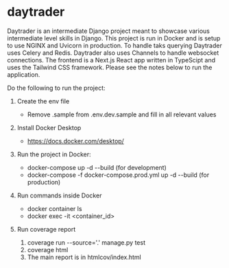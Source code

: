 # daytrader

Daytrader is an intermediate Django project meant to showcase various intermediate level skills in Django. This project is run in Docker and is setup to use NGINX and Uvicorn in production. To handle taks querying Daytrader uses Celery and Redis. Daytrader also uses Channels to handle websocket connections. The frontend is a Next.js React app written in TypeScipt and uses the Tailwind CSS framework. Please see the notes below to run the application.

Do the following to run the project:
1. Create the env file
    - Remove .sample from .env.dev.sample and fill in all relevant values
1. Install Docker Desktop
    - https://docs.docker.com/desktop/
1. Run the project in Docker:
    - docker-compose up -d --build (for development)
    - docker-compose -f docker-compose.prod.yml up -d --build (for production)
1. Run commands inside Docker
    - docker container ls
    - docker exec -it <container_id> <command>

1. Run coverage report
    1. coverage run --source='.' manage.py test
    1. coverage html
    1. The main report is in htmlcov/index.html
